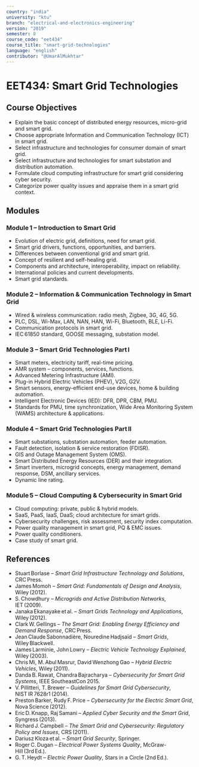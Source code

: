 ```yaml
---
country: "india"
university: "ktu"
branch: "electrical-and-electronics-engineering"
version: "2019"
semester: 8
course_code: "eet434"
course_title: "smart-grid-technologies"
language: "english"
contributor: "@UmarAlMukhtar"
---
```


# EET434: Smart Grid Technologies  

## Course Objectives  
- Explain the basic concept of distributed energy resources, micro-grid and smart grid.  
- Choose appropriate Information and Communication Technology (ICT) in smart grid.  
- Select infrastructure and technologies for consumer domain of smart grid.  
- Select infrastructure and technologies for smart substation and distribution automation.  
- Formulate cloud computing infrastructure for smart grid considering cyber security.  
- Categorize power quality issues and appraise them in a smart grid context.  

## Modules  

### Module 1 – Introduction to Smart Grid  
- Evolution of electric grid, definitions, need for smart grid.  
- Smart grid drivers, functions, opportunities, and barriers.  
- Differences between conventional grid and smart grid.  
- Concept of resilient and self-healing grid.  
- Components and architecture, interoperability, impact on reliability.  
- International policies and current developments.  
- Smart grid standards.  

### Module 2 – Information & Communication Technology in Smart Grid  
- Wired & wireless communication: radio mesh, Zigbee, 3G, 4G, 5G.  
- PLC, DSL, Wi-Max, LAN, NAN, HAN, Wi-Fi, Bluetooth, BLE, Li-Fi.  
- Communication protocols in smart grid.  
- IEC 61850 standard, GOOSE messaging, substation model.  

### Module 3 – Smart Grid Technologies Part I  
- Smart meters, electricity tariff, real-time pricing.  
- AMR system – components, services, functions.  
- Advanced Metering Infrastructure (AMI).  
- Plug-in Hybrid Electric Vehicles (PHEV), V2G, G2V.  
- Smart sensors, energy-efficient end-use devices, home & building automation.  
- Intelligent Electronic Devices (IED): DFR, DPR, CBM, PMU.  
- Standards for PMU, time synchronization, Wide Area Monitoring System (WAMS) architecture & applications.  

### Module 4 – Smart Grid Technologies Part II  
- Smart substations, substation automation, feeder automation.  
- Fault detection, isolation & service restoration (FDISR).  
- GIS and Outage Management System (OMS).  
- Smart Distributed Energy Resources (DER) and their integration.  
- Smart inverters, microgrid concepts, energy management, demand response, DSM, ancillary services.  
- Dynamic line rating.  

### Module 5 – Cloud Computing & Cybersecurity in Smart Grid  
- Cloud computing: private, public & hybrid models.  
- SaaS, PaaS, IaaS, DaaS; cloud architecture for smart grids.  
- Cybersecurity challenges, risk assessment, security index computation.  
- Power quality management in smart grid, PQ & EMC issues.  
- Power quality conditioners.  
- Case study of smart grid.  

## References  
- Stuart Borlase – *Smart Grid Infrastructure Technology and Solutions*, CRC Press.  
- James Momoh – *Smart Grid: Fundamentals of Design and Analysis*, Wiley (2012).  
- S. Chowdhury – *Microgrids and Active Distribution Networks*, IET (2009).  
- Janaka Ekanayake et al. – *Smart Grids Technology and Applications*, Wiley (2012).  
- Clark W. Gellings – *The Smart Grid: Enabling Energy Efficiency and Demand Response*, CRC Press.  
- Jean Claude Sabonnadière, Nouredine Hadjsaïd – *Smart Grids*, Wiley Blackwell.  
- James Larminie, John Lowry – *Electric Vehicle Technology Explained*, Wiley (2003).  
- Chris Mi, M. Abul Masrur, David Wenzhong Gao – *Hybrid Electric Vehicles*, Wiley (2011).  
- Danda B. Rawat, Chandra Bajracharya – *Cybersecurity for Smart Grid Systems*, IEEE SoutheastCon 2015.  
- V. Pillitteri, T. Brewer – *Guidelines for Smart Grid Cybersecurity*, NIST IR 7628r1 (2014).  
- Preston Barker, Rudy F. Price – *Cybersecurity for the Electric Smart Grid*, Nova Science (2012).  
- Eric D. Knapp, Raj Samani – *Applied Cyber Security and the Smart Grid*, Syngress (2013).  
- Richard J. Campbell – *The Smart Grid and Cybersecurity: Regulatory Policy and Issues*, CRS (2011).  
- Dariusz Kloza et al. – *Smart Grid Security*, Springer.  
- Roger C. Dugan – *Electrical Power Systems Quality*, McGraw-Hill (3rd Ed.).  
- G. T. Heydt – *Electric Power Quality*, Stars in a Circle (2nd Ed.).  
